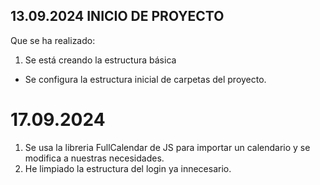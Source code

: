 ## 13.09.2024 INICIO DE PROYECTO
Que se ha realizado:
1. Se está creando la estructura básica
- Se configura la estructura inicial de carpetas del proyecto.

# 17.09.2024 
1. Se usa la libreria FullCalendar de JS para importar un calendario y se modifica a nuestras necesidades.
2. He limpiado la estructura del login ya innecesario.
